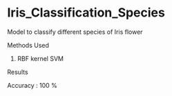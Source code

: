 # Iris_Classification_Species

Model to classify different species of Iris flower

Methods Used

1) RBF kernel SVM

Results

Accuracy : 100 %
